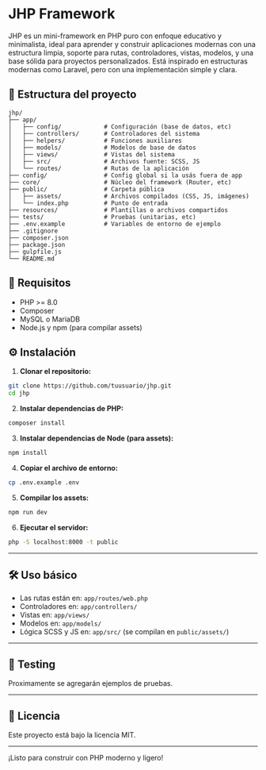 # JHP Framework

JHP es un mini-framework en PHP puro con enfoque educativo y minimalista, ideal para aprender y construir aplicaciones modernas con una estructura limpia, soporte para rutas, controladores, vistas, modelos, y una base sólida para proyectos personalizados. Está inspirado en estructuras modernas como Laravel, pero con una implementación simple y clara.

## 📁 Estructura del proyecto

```
jhp/
├── app/
│   ├── config/            # Configuración (base de datos, etc)
│   ├── controllers/       # Controladores del sistema
│   ├── helpers/           # Funciones auxiliares
│   ├── models/            # Modelos de base de datos
│   ├── views/             # Vistas del sistema
│   ├── src/               # Archivos fuente: SCSS, JS
│   └── routes/            # Rutas de la aplicación
├── config/                # Config global si la usás fuera de app
├── core/                  # Núcleo del framework (Router, etc)
├── public/                # Carpeta pública
│   ├── assets/            # Archivos compilados (CSS, JS, imágenes)
│   └── index.php          # Punto de entrada
├── resources/             # Plantillas o archivos compartidos
├── tests/                 # Pruebas (unitarias, etc)
├── .env.example           # Variables de entorno de ejemplo
├── .gitignore
├── composer.json
├── package.json
├── gulpfile.js
└── README.md
```

## 🚀 Requisitos

- PHP >= 8.0
- Composer
- MySQL o MariaDB
- Node.js y npm (para compilar assets)

## ⚙️ Instalación

1. **Clonar el repositorio:**

```bash
git clone https://github.com/tuusuario/jhp.git
cd jhp
```

2. **Instalar dependencias de PHP:**

```bash
composer install
```

3. **Instalar dependencias de Node (para assets):**

```bash
npm install
```

4. **Copiar el archivo de entorno:**

```bash
cp .env.example .env
```

5. **Compilar los assets:**

```bash
npm run dev
```

6. **Ejecutar el servidor:**

```bash
php -S localhost:8000 -t public
```

---

## 🛠️ Uso básico

- Las rutas están en: `app/routes/web.php`
- Controladores en: `app/controllers/`
- Vistas en: `app/views/`
- Modelos en: `app/models/`
- Lógica SCSS y JS en: `app/src/` (se compilan en `public/assets/`)

---

## 🧪 Testing

Proximamente se agregarán ejemplos de pruebas.

---

## 📄 Licencia

Este proyecto está bajo la licencia MIT.

---

¡Listo para construir con PHP moderno y ligero!